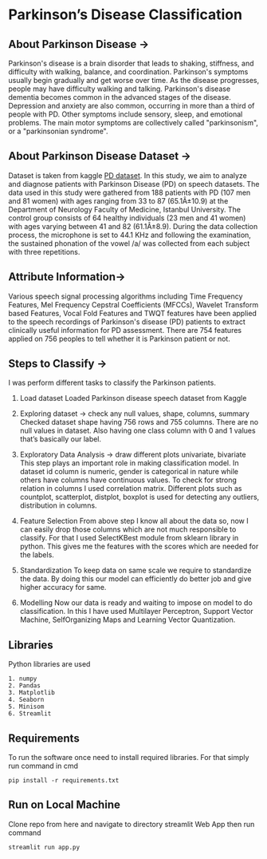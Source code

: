 # **Parkinson’s Disease Classification**

## About Parkinson Disease →

Parkinson's disease is a brain disorder that leads to shaking, stiffness, and difficulty
with walking, balance, and coordination. Parkinson's symptoms usually begin
gradually and get worse over time. As the disease progresses, people may have
difficulty walking and talking. Parkinson's disease dementia becomes common in
the advanced stages of the disease. Depression and anxiety are also common,
occurring in more than a third of people with PD. Other symptoms include
sensory, sleep, and emotional problems. The main motor symptoms are
collectively called "parkinsonism", or a "parkinsonian syndrome". 


## About Parkinson Disease Dataset →

Dataset is taken from kaggle [PD dataset](https://www.kaggle.com/dipayanbiswas/parkinsons-disease-speech-signal-features). In this study, we aim to analyze and diagnose patients with Parkinson Disease (PD) on speech datasets. The data used in this study were gathered from 188 patients
with PD (107 men and 81 women) with ages ranging from 33 to 87 (65.1Â±10.9)
at the Department of Neurology Faculty of Medicine, Istanbul University. The
control group consists of 64 healthy individuals (23 men and 41 women) with ages
varying between 41 and 82 (61.1Â±8.9). During the data collection process, the
microphone is set to 44.1 KHz and following the examination, the sustained
phonation of the vowel /a/ was collected from each subject with three repetitions.


## Attribute Information→

Various speech signal processing algorithms including Time Frequency Features,
Mel Frequency Cepstral Coefficients (MFCCs), Wavelet Transform based
Features, Vocal Fold Features and TWQT features have been applied to the speech
recordings of Parkinson's disease (PD) patients to extract clinically useful
information for PD assessment. There are 754 features applied on 756 peoples to
tell whether it is Parkinson patient or not.


## Steps to Classify →

I was perform different tasks to classify the Parkinson patients.

1. Load dataset
Loaded Parkinson disease speech dataset from Kaggle

2. Exploring dataset → check any null values, shape, columns, summary
Checked dataset shape having 756 rows and 755 columns. There are no null
values in dataset. Also having one class column with 0 and 1 values that’s
basically our label.

3. Exploratory Data Analysis → draw different plots univariate, bivariate
This step plays an important role in making classification model. In dataset
id column is numeric, gender is categorical in nature while others have
columns have continuous values. To check for strong relation in columns I
used correlation matrix. Different plots such as countplot, scatterplot,
distplot, boxplot is used for detecting any outliers, distribution in columns.

4. Feature Selection
From above step I know all about the data so, now I can easily drop those
columns which are not much responsible to classify. For that I used
SelectKBest module from sklearn library in python. This gives me the
features with the scores which are needed for the labels.

5. Standardization
To keep data on same scale we require to standardize the data. By doing this
our model can efficiently do better job and give higher accuracy for same.

6. Modelling
Now our data is ready and waiting to impose on model to do classification.
In this I have used Multilayer Perceptron, Support Vector Machine, SelfOrganizing Maps and Learning Vector Quantization.

## Libraries

Python libraries are used
```
1. numpy
2. Pandas
3. Matplotlib
4. Seaborn
5. Minisom
6. Streamlit
```

## Requirements

To run the software once need to install required libraries. For that simply run command in cmd
```
pip install -r requirements.txt
```

## Run on Local Machine

Clone repo from here and navigate to directory streamlit Web App then run command 
```
streamlit run app.py
```
